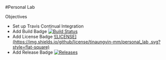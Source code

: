 #Personal Lab

Objectives 

- Set up Travis Continual Integration 
- Add Build Badge [![Build Status](https://travis-ci.org/tinaungyin-mm/personal_lab.svg?branch=master)](https://travis-ci.org/tinaungyin-mm/personal_lab)
- Add License Badge [![LICENSE](https://img.shields.io/github/license/tinaungyin-mm/personal_lab .svg?style=flat-square)](https://github.com/tinaungyin-mm/personal_lab/blob/master/LICENSE)
- Add Release Badge [![Releases](https://img.shields.io/github/release/tinaungyin-mm/personal_lab/all.svg?style=flat-square)](https://github.com/tinaungyin-mm/personal_lab/releases)

